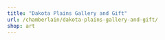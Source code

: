 ```yaml
---
title: "Dakota Plains Gallery and Gift"
url: /chamberlain/dakota-plains-gallery-and-gift/
shop: art
---
```

